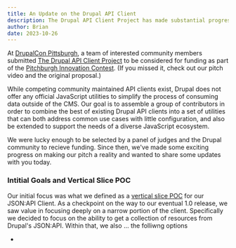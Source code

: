 ```yaml
---
title: An Update on the Drupal API Client
description: The Drupal API Client Project has made substantial progress, including publshing our first POC release.
author: Brian
date: 2023-10-26
---
```


At [DrupalCon Pittsburgh](https://events.drupal.org/pittsburgh2023), a team of interested community members submitted [The Drupal API Client Project](https://www.drupal.org/project/api_client) to be considered for funding as part of the [Pitchburgh Innovation Contest](https://www.drupal.org/innovation/pitchburgh-2023). (If you missed it, check out our pitch video and the original proposal.)

While competing community maintained API clients exist, Drupal does not offer any official JavaScript utilities to simplify the process of consuming data outside of the CMS. Our goal is to assemble a group of contributors in order to combine the best of existing Drupal API clients into a set of utilities that can both address common use cases with little configuration, and also be extended to support the needs of a diverse JavaScript ecosystem.

We were lucky enough to be selected by a panel of judges and the Drupal community to recieve funding. Since then, we've made some exciting progress on making our pitch a reality and wanted to share some updates with you today.

### Intitial Goals and Vertical Slice POC

Our initial focus was what we defined as a [vertical slice POC]() for our JSON:API Client. As a checkpoint on the way to our eventual 1.0 release, we saw value in focusing deeply on a narrow portion of the client. Specifically we decided to focus on the ability to get a collection of resources from Drupal's JSON:API. Within that, we also ... the folliwng options

-
